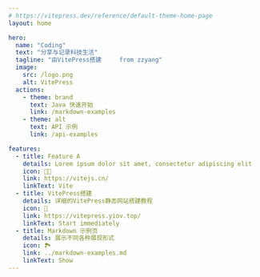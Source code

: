 ```yaml
---
# https://vitepress.dev/reference/default-theme-home-page
layout: home

hero:
  name: "Coding"
  text: "分享与记录科技生活"
  tagline: "由VitePress搭建     from zzyang"
  image:
    src: /logo.png
    alt: VitePress
  actions:
    - theme: brand
      text: Java 快速开始
      link: /markdown-examples
    - theme: alt
      text: API 示例
      link: /api-examples

features:
  - title: Feature A
    details: Lorem ipsum dolor sit amet, consectetur adipiscing elit
    icon: 👨‍💻
    link: https://vitejs.cn/
    linkText: Vite
  - title: VitePress搭建
    details: 详细的VitePress静态网站搭建教程
    icon: 🧭
    link: https://vitepress.yiov.top/
    linkText: Start immediately
  - title: Markdown 示例页
    details: 展示不同各种展现形式
    icon: 🏞️
    link: ../markdown-examples.md
    linkText: Show
---
```


<HomeUnderline />
<update />
<Mycomponent />
